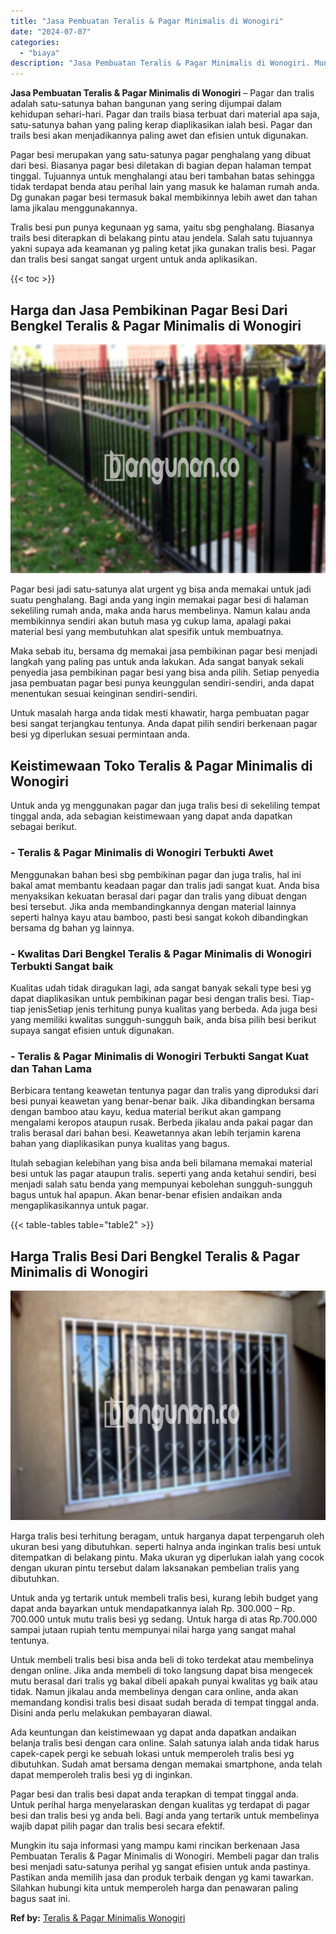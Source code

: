 ```yaml
---
title: "Jasa Pembuatan Teralis & Pagar Minimalis di Wonogiri"
date: "2024-07-07"
categories: 
  - "biaya"
description: "Jasa Pembuatan Teralis & Pagar Minimalis di Wonogiri. Mungkin itu saja informasi yang mampu kami rincikan berkenaan Jasa Pembuatan Teralis & Pagar Minimalis..."
---
```


**Jasa Pembuatan Teralis & Pagar Minimalis di Wonogiri** – Pagar dan tralis adalah satu-satunya bahan bangunan yang sering dijumpai dalam kehidupan sehari-hari. Pagar dan trails biasa terbuat dari material apa saja, satu-satunya bahan yang paling kerap diaplikasikan ialah besi. Pagar dan trails besi akan menjadikannya paling awet dan efisien untuk digunakan.

Pagar besi merupakan yang satu-satunya pagar penghalang yang dibuat dari besi. Biasanya pagar besi diletakan di bagian depan halaman tempat tinggal. Tujuannya untuk menghalangi atau beri tambahan batas sehingga tidak terdapat benda atau perihal lain yang masuk ke halaman rumah anda. Dg gunakan pagar besi termasuk bakal membikinnya lebih awet dan tahan lama jikalau menggunakannya.

Tralis besi pun punya kegunaan yg sama, yaitu sbg penghalang. Biasanya trails besi diterapkan di belakang pintu atau jendela. Salah satu tujuannya yakni supaya ada keamanan yg paling ketat jika gunakan tralis besi. Pagar dan tralis besi sangat sangat urgent untuk anda aplikasikan.

{{< toc >}}

## Harga dan Jasa Pembikinan Pagar Besi Dari Bengkel Teralis & Pagar Minimalis di Wonogiri

![Jasa Pembuatan Teralis & Pagar Minimalis di Wonogiri](/images/pagar-minimalis-murah-65.png)

Pagar besi jadi satu-satunya alat urgent yg bisa anda memakai untuk jadi suatu penghalang. Bagi anda yang ingin memakai pagar besi di halaman sekeliling rumah anda, maka anda harus membelinya. Namun kalau anda membikinnya sendiri akan butuh masa yg cukup lama, apalagi pakai material besi yang membutuhkan alat spesifik untuk membuatnya.

Maka sebab itu, bersama dg memakai jasa pembikinan pagar besi menjadi langkah yang paling pas untuk anda lakukan. Ada sangat banyak sekali penyedia jasa pembikinan pagar besi yang bisa anda pilih. Setiap penyedia jasa pembuatan pagar besi punya keunggulan sendiri-sendiri, anda dapat menentukan sesuai keinginan sendiri-sendiri.

Untuk masalah harga anda tidak mesti khawatir, harga pembuatan pagar besi sangat terjangkau tentunya. Anda dapat pilih sendiri berkenaan pagar besi yg diperlukan sesuai permintaan anda.

## Keistimewaan Toko Teralis & Pagar Minimalis di Wonogiri

Untuk anda yg menggunakan pagar dan juga tralis besi di sekeliling tempat tinggal anda, ada sebagian keistimewaan yang dapat anda dapatkan sebagai berikut.

### \- Teralis & Pagar Minimalis di Wonogiri Terbukti Awet

Menggunakan bahan besi sbg pembikinan pagar dan juga tralis, hal ini bakal amat membantu keadaan pagar dan tralis jadi sangat kuat. Anda bisa menyaksikan kekuatan berasal dari pagar dan tralis yang dibuat dengan besi tersebut. Jika anda membandingkannya dengan material lainnya seperti halnya kayu atau bamboo, pasti besi sangat kokoh dibandingkan bersama dg bahan yg lainnya.

### \- Kwalitas Dari Bengkel Teralis & Pagar Minimalis di Wonogiri Terbukti Sangat baik

Kualitas udah tidak diragukan lagi, ada sangat banyak sekali type besi yg dapat diaplikasikan untuk pembikinan pagar besi dengan tralis besi. Tiap-tiap jenisSetiap jenis terhitung punya kualitas yang berbeda. Ada juga besi yang memiliki kwalitas sungguh-sungguh baik, anda bisa pilih besi berikut supaya sangat efisien untuk digunakan.

### \- Teralis & Pagar Minimalis di Wonogiri Terbukti Sangat Kuat dan Tahan Lama

Berbicara tentang keawetan tentunya pagar dan tralis yang diproduksi dari besi punyai keawetan yang benar-benar baik. Jika dibandingkan bersama dengan bamboo atau kayu, kedua material berikut akan gampang mengalami keropos ataupun rusak. Berbeda jikalau anda pakai pagar dan tralis berasal dari bahan besi. Keawetannya akan lebih terjamin karena bahan yang diaplikasikan punya kualitas yang bagus.

Itulah sebagian kelebihan yang bisa anda beli bilamana memakai material besi untuk las pagar ataupun tralis. seperti yang anda ketahui sendiri, besi menjadi salah satu benda yang mempunyai kebolehan sungguh-sungguh bagus untuk hal apapun. Akan benar-benar efisien andaikan anda mengaplikasikannya untuk pagar.

{{< table-tables table="table2" >}}

## Harga Tralis Besi Dari Bengkel Teralis & Pagar Minimalis di Wonogiri

![Jasa Pembuatan Teralis & Pagar Minimalis di Wonogiri](/images/teralis-minimalis-murah-27.png)

Harga tralis besi terhitung beragam, untuk harganya dapat terpengaruh oleh ukuran besi yang dibutuhkan. seperti halnya anda inginkan tralis besi untuk ditempatkan di belakang pintu. Maka ukuran yg diperlukan ialah yang cocok dengan ukuran pintu tersebut dalam laksanakan pembelian tralis yang dibutuhkan.

Untuk anda yg tertarik untuk membeli tralis besi, kurang lebih budget yang dapat anda bayarkan untuk mendapatkannya ialah Rp. 300.000 – Rp. 700.000 untuk mutu tralis besi yg sedang. Untuk harga di atas Rp.700.000 sampai jutaan rupiah tentu mempunyai nilai harga yang sangat mahal tentunya.

Untuk membeli tralis besi bisa anda beli di toko terdekat atau membelinya dengan online. Jika anda membeli di toko langsung dapat bisa mengecek mutu berasal dari tralis yg bakal dibeli apakah punyai kwalitas yg baik atau tidak. Namun jikalau anda membelinya dengan cara online, anda akan memandang kondisi tralis besi disaat sudah berada di tempat tinggal anda. Disini anda perlu melakukan pembayaran diawal.

Ada keuntungan dan keistimewaan yg dapat anda dapatkan andaikan belanja tralis besi dengan cara online. Salah satunya ialah anda tidak harus capek-capek pergi ke sebuah lokasi untuk memperoleh tralis besi yg dibutuhkan. Sudah amat bersama dengan memakai smartphone, anda telah dapat memperoleh tralis besi yg di inginkan.

Pagar besi dan tralis besi dapat anda terapkan di tempat tinggal anda. Untuk perihal harga menyelaraskan dengan kualitas yg terdapat di pagar besi dan tralis besi yg anda beli. Bagi anda yang tertarik untuk membelinya wajib dapat pilih pagar dan tralis besi secara efektif.

Mungkin itu saja informasi yang mampu kami rincikan berkenaan Jasa Pembuatan Teralis & Pagar Minimalis di Wonogiri. Membeli pagar dan tralis besi menjadi satu-satunya perihal yg sangat efisien untuk anda pastinya. Pastikan anda memilih jasa dan produk terbaik dengan yg kami tawarkan. Silahkan hubungi kita untuk memperoleh harga dan penawaran paling bagus saat ini.

**Ref by:** [Teralis & Pagar Minimalis Wonogiri](https://id.wikipedia.org/wiki/Teralis)
